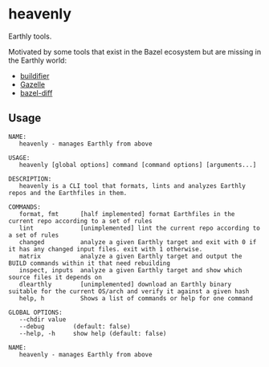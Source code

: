 # heavenly

Earthly tools.

Motivated by some tools that exist in the Bazel ecosystem but are missing in the Earthly world:

- [buildifier](https://github.com/bazelbuild/buildtools/blob/master/buildifier/README.md)
- [Gazelle](https://github.com/bazelbuild/bazel-gazelle/)
- [bazel-diff](https://github.com/Tinder/bazel-diff)

## Usage

```
NAME:
   heavenly - manages Earthly from above

USAGE:
   heavenly [global options] command [command options] [arguments...]

DESCRIPTION:
   heavenly is a CLI tool that formats, lints and analyzes Earthly repos and the Earthfiles in them.

COMMANDS:
   format, fmt      [half implemented] format Earthfiles in the current repo according to a set of rules
   lint             [unimplemented] lint the current repo according to a set of rules
   changed          analyze a given Earthly target and exit with 0 if it has any changed input files. exit with 1 otherwise.
   matrix           analyze a given Earthly target and output the BUILD commands within it that need rebuilding
   inspect, inputs  analyze a given Earthly target and show which source files it depends on
   dlearthly        [unimplemented] download an Earthly binary suitable for the current OS/arch and verify it against a given hash
   help, h          Shows a list of commands or help for one command

GLOBAL OPTIONS:
   --chdir value  
   --debug        (default: false)
   --help, -h     show help (default: false)

NAME:
   heavenly - manages Earthly from above
```
